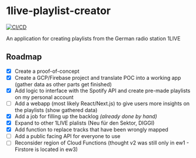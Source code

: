 # 1live-playlist-creator

[![CI/CD](https://github.com/DerLev/1live-playlist-creator/actions/workflows/integration-deployment.yml/badge.svg?branch=main&event=push)](https://github.com/DerLev/1live-playlist-creator/actions/workflows/integration-deployment.yml)

An application for creating playlists from the German radio station 1LIVE

## Roadmap

- [x] Create a proof-of-concept
- [x] Create a GCP/Firebase project and translate POC into a working app (gather data as other parts get finished)
- [x] Add logic to interface with the Spotify API and create pre-made playlists on my personal account
- [ ] Add a webapp (most likely React/Next.js) to give users more insights on the playlists (show gathered data)
- [x] Add a job for filling up the backlog *(already done by hand)*
- [x] Expand to other 1LIVE plalists (Neu für den Sektor, DIGGI)
- [x] Add function to replace tracks that have been wrongly mapped
- [ ] Add a public facing API for everyone to use
- [ ] Reconsider region of Cloud Functions (thought v2 was still only in ew1 - Firstore is located in ew3)
